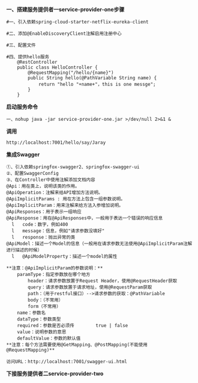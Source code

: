 **一、搭建服务提供者一service-provider-one步骤**

	#一、引入依赖spring-cloud-starter-netflix-eureka-client  

	#二、添加@EnableDiscoveryClient注解启用注册中心  

	#三、配置文件  

	#四、提供hello服务
		@RestController
		public class HelloController {
			@RequestMapping("/hello/{name}")
    		public String hello(@PathVariable String name) {
        		return "hello "+name+"，this is one messge";
    		}
		}
		
**启动服务命令**

	一、nohup java -jar service-provider-one.jar >/dev/null 2>&1 &
	
**调用**

	http://localhost:7001/hello/say/Jaray
	
**集成Swagger**

	①、引入依赖springfox-swagger2、springfox-swagger-ui
	②、配置SwaggerConfig
	③、在Controller中使用注解添加文档内容
	@Api：用在类上，说明该类的作用。
	@ApiOperation：注解来给API增加方法说明。
	@ApiImplicitParams : 用在方法上包含一组参数说明。
	@ApiImplicitParam：用来注解来给方法入参增加说明。
	@ApiResponses：用于表示一组响应
	@ApiResponse：用在@ApiResponses中，一般用于表达一个错误的响应信息
	  l   code：数字，例如400
	  l   message：信息，例如"请求参数没填好"
	  l   response：抛出异常的类   
	@ApiModel：描述一个Model的信息（一般用在请求参数无法使用@ApiImplicitParam注解进行描述的时候）
	  l   @ApiModelProperty：描述一个model的属性
	  
	**注意：@ApiImplicitParam的参数说明：**
		paramType：指定参数放在哪个地方
			header：请求参数放置于Request Header，使用@RequestHeader获取
			query：请求参数放置于请求地址，使用@RequestParam获取
			path：（用于restful接口）-->请求参数的获取：@PathVariable
			body：（不常用）
			form（不常用）
		name：参数名
		dataType：参数类型
		required：参数是否必须传        true | false
		value：说明参数的意思
		defaultValue：参数的默认值
	**注意：每个方法需要使用@GetMapping、@PostMapping(不能使用@RequestMapping)**
	
	访问URL：http://localhost:7001/swagger-ui.html

**下接服务提供者二service-provider-two**